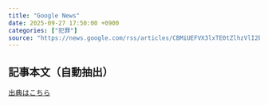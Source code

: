 ```yaml
---
title: "Google News"
date: 2025-09-27 17:50:00 +0900
categories: ["犯罪"]
source: "https://news.google.com/rss/articles/CBMiUEFVX3lxTE0tZlhzVlI2bUJaQjZQY3lGZldqMHk4NXBWZnIxTlZmeGpKNzl2Y3NCN2U3X3RLYVZYWHlPRW1ETElnWXdOM0ltcEN2ZDRMZjZy?oc=5"
---
```


## 記事本文（自動抽出）
<body class="y0K44d EA71Tc" id="readabilityBody"></body>

[出典はこちら](https://news.google.com/rss/articles/CBMiUEFVX3lxTE0tZlhzVlI2bUJaQjZQY3lGZldqMHk4NXBWZnIxTlZmeGpKNzl2Y3NCN2U3X3RLYVZYWHlPRW1ETElnWXdOM0ltcEN2ZDRMZjZy?oc=5)
